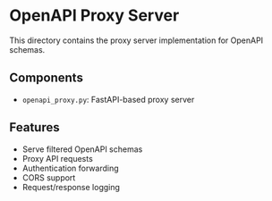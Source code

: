 # OpenAPI Proxy Server

This directory contains the proxy server implementation for OpenAPI schemas.

## Components

- `openapi_proxy.py`: FastAPI-based proxy server

## Features

- Serve filtered OpenAPI schemas
- Proxy API requests
- Authentication forwarding
- CORS support
- Request/response logging

